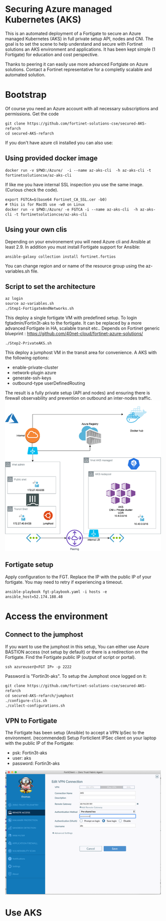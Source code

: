 # Securing Azure managed Kubernetes (AKS)

This is an automated deployment of a Fortigate to secure an Azure managed Kubernetes (AKS) in full private setup API, nodes and CNI.
The goal is to set the scene to help understand and secure with Fortinet solutions an AKS environment and applications.
It has been kept simple (1 Fortigate) for education and cost perspective. 

Thanks to peering it can easily use more advanced Fortgiate on Azure solutions.
Contact a Fortinet representative for a completly scalable and automated solution.

# Bootstrap
Of course you need an Azure account with all necessary subscriptions and permissions.
Get the code
```shell
git clone https://github.com/fortinet-solutions-cse/secured-AKS-refarch
cd secured-AKS-refarch
```

If you don't have azure cli installed you can also use:
## Using provided docker image
```shell
docker run -v $PWD:/Azure/  -i --name az-aks-cli  -h az-aks-cli -t fortinetsolutioncse/az-aks-cli
```
If like me you have internal SSL inspection you use the same image.
(Curious check the code).

```shell
export FGTCA=$(base64 Fortinet_CA_SSL.cer -b0)
# this is for MacOS use -w0 on Linux
docker run -v $PWD:/Azure/ -e FGTCA -i --name az-aks-cli  -h az-aks-cli -t fortinetsolutioncse/az-aks-cli
```
## Using your own clis 

Depending on your environement you will need Azure cli and Ansible at least 2.9.
In addition you must install Fortigate support for Ansible:
```shell
ansible-galaxy collection install fortinet.fortios
```

You can change region and or name of the resource group using the az-variables.sh file.

## Script to set the architecture
```shell
az login
source az-variables.sh
./Step1-FortigateAndNetworks.sh
```
This deploy a single fortigate VM with predefined setup. To login fgtadmin/Fortin3t-aks to the fortigate. It can be replaced by a more advanced Fortigate in HA, scalable transit etc..
Depends on Fortinet generic blueprint : https://github.com/40net-cloud/fortinet-azure-solutions/ 


```shell
./Step2-PrivateAKS.sh 
```
This deploy a jumphost VM in the transit area for convenience. 
A AKS with the following options:

- enable-private-cluster 
- network-plugin azure 
- generate-ssh-keys
- outbound-type userDefinedRouting

The result is a fully private setup (API and nodes) and ensuring there is firewall observability and prevention on outbound an inter-nodes traffic.
![Architecture](SecureAKS.png)

## Fortigate setup
Apply configuration to the FGT.
Replace the IP with the public IP of your fortigate. You may need to retry if experiencing a timeout.
```shell
ansible-playbook fgt-playbook.yaml -i hosts -e ansible_host=52.174.188.48
```

# Access the environment
## Connect to the jumphost

If you want to use the jumphost in this setup, You can either use Azure BASTION access (not setup by default) or there is a redirection on the Fortigate.
Find the Fortigate public IP (output of script or portal).
```shell
ssh azureuser@<FGT IP> -p 2222
```
Password is "Fortin3t-aks".
To setup the Jumphost once logged on it:
```shell
git clone https://github.com/fortinet-solutions-cse/secured-AKS-refarch
cd secured-AKS-refarch/jumphost
./configure-clis.sh 
./collect-configurations.sh
```

## VPN to Fortigate

The Fortigate has been setup (Ansible) to accept a VPN IpSec to the environment. (recommended)
Setup Forticlient IPSec client on your laptop with the public IP of the Fortigate:

- psk: Fortin3t-aks
- user: aks
- password: Fortin3t-aks

![ScreenShot](FortiClient-screenshot.png)

# Use AKS
